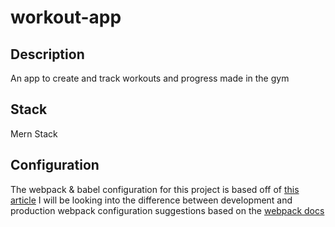 # workout-app

## Description
An app to create and track workouts and progress made in the gym


## Stack
Mern Stack


## Configuration
The webpack & babel configuration for this project is based off of [this article](https://levelup.gitconnected.com/freedom-from-create-react-app-how-to-create-react-apps-without-cra-27fadeb79c82)
I will be looking into the difference between development and production webpack configuration suggestions based on the [webpack docs](https://webpack.js.org/guides/production/)
